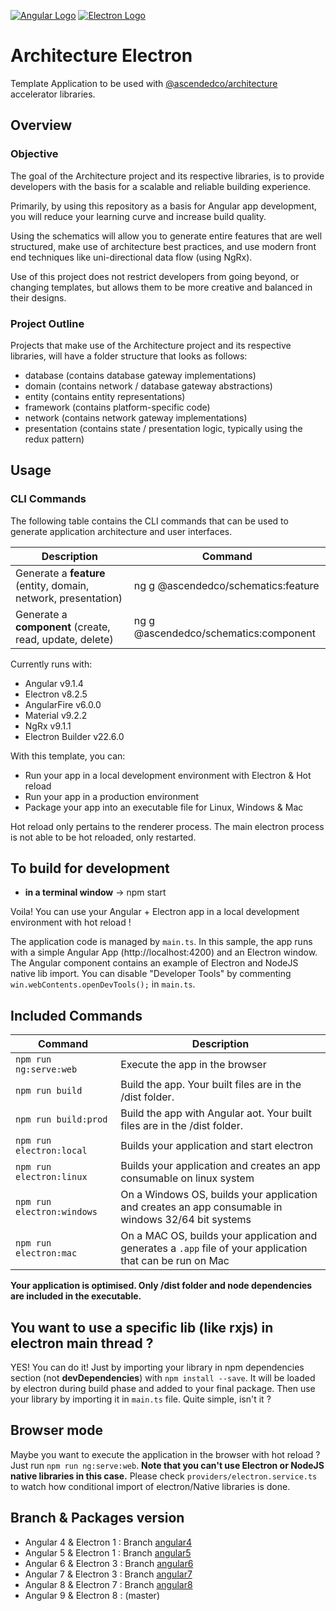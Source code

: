 [![Angular Logo](https://www.vectorlogo.zone/logos/angular/angular-icon.svg)](https://angular.io/) [![Electron Logo](https://www.vectorlogo.zone/logos/electronjs/electronjs-icon.svg)](https://electronjs.org/)

# Architecture Electron

Template Application to be used with [@ascendedco/architecture](https://www.npmjs.com/package/@ascendedco/architecture) accelerator libraries.

## Overview

### Objective

The goal of the Architecture project and its respective libraries, is to provide developers with the basis for a scalable and reliable building experience.

Primarily, by using this repository as a basis for Angular app development, you will reduce your learning curve and increase build quality.

Using the schematics will allow you to generate entire features that are well structured, make use of architecture best practices, and use modern front end techniques like uni-directional data flow (using NgRx).

Use of this project does not restrict developers from going beyond, or changing templates, but allows them to be more creative and balanced in their designs.

### Project Outline

Projects that make use of the Architecture project and its respective libraries, will have a folder structure that looks as follows:

- database (contains database gateway implementations)
- domain (contains network / database gateway abstractions)
- entity (contains entity representations)
- framework (contains platform-specific code)
- network (contains network gateway implementations)
- presentation (contains state / presentation logic, typically using the redux pattern)

## Usage

### CLI Commands

The following table contains the CLI commands that can be used to generate application architecture and user interfaces.

| Description | Command |
|---|---|
| Generate a **feature** (entity, domain, network, presentation) | ng g @ascendedco/schematics:feature |
| Generate a **component** (create, read, update, delete) | ng g @ascendedco/schematics:component |


Currently runs with:

- Angular v9.1.4
- Electron v8.2.5
- AngularFire v6.0.0
- Material v9.2.2
- NgRx v9.1.1
- Electron Builder v22.6.0

With this template, you can:

- Run your app in a local development environment with Electron & Hot reload
- Run your app in a production environment
- Package your app into an executable file for Linux, Windows & Mac

Hot reload only pertains to the renderer process. The main electron process is not able to be hot reloaded, only restarted.

## To build for development

- **in a terminal window** -> npm start

Voila! You can use your Angular + Electron app in a local development environment with hot reload !

The application code is managed by `main.ts`. In this sample, the app runs with a simple Angular App (http://localhost:4200) and an Electron window.
The Angular component contains an example of Electron and NodeJS native lib import.
You can disable "Developer Tools" by commenting `win.webContents.openDevTools();` in `main.ts`.

## Included Commands

|Command|Description|
|--|--|
|`npm run ng:serve:web`| Execute the app in the browser |
|`npm run build`| Build the app. Your built files are in the /dist folder. |
|`npm run build:prod`| Build the app with Angular aot. Your built files are in the /dist folder. |
|`npm run electron:local`| Builds your application and start electron
|`npm run electron:linux`| Builds your application and creates an app consumable on linux system |
|`npm run electron:windows`| On a Windows OS, builds your application and creates an app consumable in windows 32/64 bit systems |
|`npm run electron:mac`|  On a MAC OS, builds your application and generates a `.app` file of your application that can be run on Mac |

**Your application is optimised. Only /dist folder and node dependencies are included in the executable.**

## You want to use a specific lib (like rxjs) in electron main thread ?

YES! You can do it! Just by importing your library in npm dependencies section (not **devDependencies**) with `npm install --save`. It will be loaded by electron during build phase and added to your final package. Then use your library by importing it in `main.ts` file. Quite simple, isn't it ?

## Browser mode

Maybe you want to execute the application in the browser with hot reload ? Just run `npm run ng:serve:web`.
**Note that you can't use Electron or NodeJS native libraries in this case.** Please check `providers/electron.service.ts` to watch how conditional import of electron/Native libraries is done.

## Branch & Packages version

- Angular 4 & Electron 1 : Branch [angular4](https://github.com/ascendedco/architecture-electron/tree/angular4)
- Angular 5 & Electron 1 : Branch [angular5](https://github.com/ascendedco/architecture-electron/tree/angular5)
- Angular 6 & Electron 3 : Branch [angular6](https://github.com/ascendedco/architecture-electron/tree/angular6)
- Angular 7 & Electron 3 : Branch [angular7](https://github.com/ascendedco/architecture-electron/tree/angular7)
- Angular 8 & Electron 7 : Branch [angular8](https://github.com/ascendedco/architecture-electron/tree/angular8)
- Angular 9 & Electron 8 : (master)

